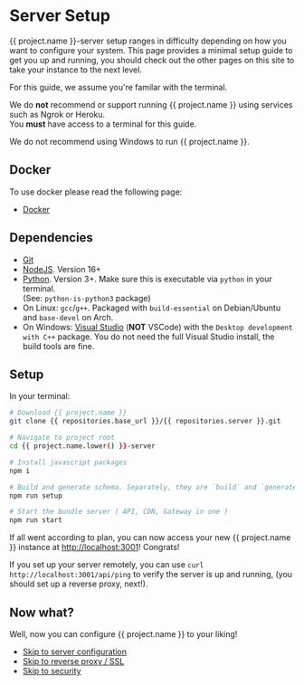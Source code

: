 # Server Setup

{{ project.name }}-server setup ranges in difficulty depending on how you want to configure your system.
This page provides a minimal setup guide to get you up and running,
you should check out the other pages on this site to take your instance to the next level.

For this guide, we assume you're familar with the terminal.

We do **not** recommend or support running {{ project.name }} using services such as Ngrok or Heroku.  
You **must** have access to a terminal for this guide.

We do not recommend using Windows to run {{ project.name }}.

## Docker

To use docker please read the following page:

-   [Docker](docker.md)

## Dependencies

- [Git](https://git-scm.com/)
- [NodeJS](https://nodejs.org). Version 16+
- [Python](https://www.python.org/). Version 3+. Make sure this is executable via `python` in your terminal.  
    (See: `python-is-python3` package)
- On Linux: `gcc`/`g++`. Packaged with `build-essential` on Debian/Ubuntu and `base-devel` on Arch.
- On Windows: [Visual Studio](https://visualstudio.microsoft.com/) (**NOT** VSCode) with the `Desktop development with C++` package.
    You do not need the full Visual Studio install, the build tools are fine.

## Setup

In your terminal:

```bash
# Download {{ project.name }}
git clone {{ repositories.base_url }}/{{ repositories.server }}.git

# Navigate to project root
cd {{ project.name.lower() }}-server

# Install javascript packages
npm i

# Build and generate schema. Separately, they are `build` and `generate:schema`.
npm run setup

# Start the bundle server ( API, CDN, Gateway in one )
npm run start
```

If all went according to plan, you can now access your new {{ project.name }} instance at [http://localhost:3001](http://localhost:3001)! Congrats!

If you set up your server remotely, you can use `curl http://localhost:3001/api/ping` to verify the server is up and running,
(you should set up a reverse proxy, next!).

## Now what?

Well, now you can configure {{ project.name }} to your liking!

- [Skip to server configuration](configuration)
- [Skip to reverse proxy / SSL](reverseProxy.md)
- [Skip to security](security)
